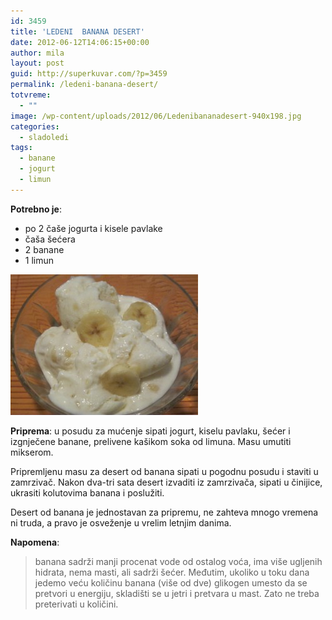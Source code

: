 ```yaml
---
id: 3459
title: 'LEDENI  BANANA DESERT'
date: 2012-06-12T14:06:15+00:00
author: mila
layout: post
guid: http://superkuvar.com/?p=3459
permalink: /ledeni-banana-desert/
totvreme:
  - ""
image: /wp-content/uploads/2012/06/Ledenibananadesert-940x198.jpg
categories:
  - sladoledi
tags:
  - banane
  - jogurt
  - limun
---
```

**Potrebno je**:

  * po 2 čaše jogurta i kisele pavlake
  * čaša šećera
  * 2 banane
  * 1 limun

<img class="alignnone size-medium wp-image-3460" title="Ledenibananadesert" src="/wp-content/uploads/2012/06/Ledenibananadesert-300x225.jpg" alt="" width="300" height="225" /> 

**Priprema**: u posudu za mućenje sipati jogurt, kiselu pavlaku, šećer i izgnječene banane, prelivene kašikom soka od limuna. Masu umutiti mikserom.

Pripremljenu masu za desert od banana sipati u pogodnu posudu i staviti u zamrzivač. Nakon dva-tri sata desert izvaditi iz zamrzivača, sipati u činijice, ukrasiti kolutovima banana i poslužiti.

Desert od banana je jednostavan za pripremu, ne zahteva mnogo vremena ni truda, a pravo je osveženje u vrelim letnjim danima.

**Napomena**: 
> banana sadrži manji procenat vode od ostalog voća, ima više ugljenih hidrata, nema masti, ali sadrži šećer. Međutim, ukoliko u toku dana jedemo veću količinu banana (više od dve) glikogen umesto da se pretvori u energiju, skladišti se u jetri i pretvara u mast. Zato ne treba preterivati u količini.